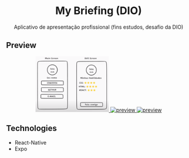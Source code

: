 <div align="center">
  <h1 align="center">My Briefing (DIO)</h1>
</div>
<p align="center">
      Aplicativo de apresentação profissional (fins estudos, desafio da DIO)
    <br />
 </p>

## Preview

<div align="center">
  <a href="#">
      <img src="https://github.com/carloscazelattojr/my-briefing-app-rn/blob/main/assets/mock.png" width="200" alt="preview" />
      <img src="https://github.com/carloscazelattojr/my-briefing-app-rn/blob/main/assets/print1.png" width="200" alt="preview" />
      <img src="https://github.com/carloscazelattojr/my-briefing-app-rn/blob/main/assets/print2.png" width="200" alt="preview" />
  </a>
</div>


## Technologies

- React-Native
- Expo


  
 